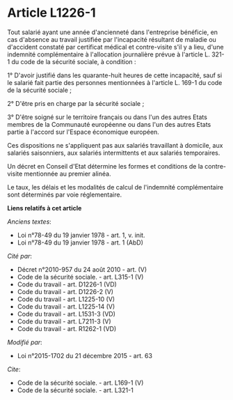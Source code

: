 # Article L1226-1

Tout salarié ayant une année d'ancienneté dans l'entreprise bénéficie, en cas d'absence au travail justifiée par l'incapacité
résultant de maladie ou d'accident constaté par certificat médical et contre-visite s'il y a lieu, d'une indemnité
complémentaire à l'allocation journalière prévue à l'article L. 321-1 du code de la sécurité sociale, à condition : 

1° D'avoir justifié dans les quarante-huit heures de cette incapacité, sauf si le salarié fait partie des personnes
mentionnées à l'article L. 169-1 du code de la sécurité sociale ; 

2° D'être pris en charge par la sécurité sociale ; 

3° D'être soigné sur le territoire français ou dans l'un des autres Etats membres de la Communauté européenne ou dans l'un
des autres Etats partie à l'accord sur l'Espace économique européen. 

Ces dispositions ne s'appliquent pas aux salariés travaillant à domicile, aux salariés saisonniers, aux salariés
intermittents et aux salariés temporaires. 

Un décret en Conseil d'Etat détermine les formes et conditions de la contre-visite mentionnée au premier alinéa. 

Le taux, les délais et les modalités de calcul de l'indemnité complémentaire sont déterminés par voie réglementaire.

**Liens relatifs à cet article**

_Anciens textes_:

  - Loi n°78-49 du 19 janvier 1978 - art. 1, v. init.
  - Loi n°78-49 du 19 janvier 1978 - art. 1 (AbD)

_Cité par_:

  - Décret n°2010-957 du 24 août 2010 - art. (V)
  - Code de la sécurité sociale. - art. L315-1 (V)
  - Code du travail - art. D1226-1 (VD)
  - Code du travail - art. D1226-2 (V)
  - Code du travail - art. L1225-10 (V)
  - Code du travail - art. L1225-14 (V)
  - Code du travail - art. L1531-3 (VD)
  - Code du travail - art. L7211-3 (V)
  - Code du travail - art. R1262-1 (VD)

_Modifié par_:

  - Loi n°2015-1702 du 21 décembre 2015 - art. 63

_Cite_:

  - Code de la sécurité sociale. - art. L169-1 (V)
  - Code de la sécurité sociale. - art. L321-1
